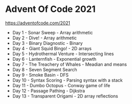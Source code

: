 # Advent Of Code 2021

https://adventofcode.com/2021

* Day 1 - Sonar Sweep - Array arithmetic
* Day 2 - Dive! - Array arithmetic
* Day 3 - Binary Diagnostic - Binary
* Day 4 - Giant Squid Bingo! - 2D arrays
* Day 5 - Hydrothermal Venture - Intersecting lines
* Day 6 - Lanternfish - Exponential growth
* Day 7 - The Treachery of Whales - Meadian and means
* Day 8 - Seven Segment Search
* Day 9 - Smoke Basin - DFS
* Day 10 - Syntax Scoring - Parsing syntax with a stack
* Day 11 - Dumbo Octopus - Conway game of life
* Day 12 - Passage Pathing - Dijkstra
* Day 13 - Transparent Origami - 2D array reflections

